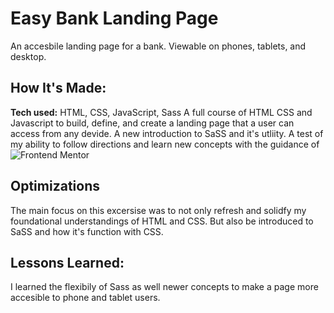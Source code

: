 # Easy Bank Landing Page
An accesbile landing page for a bank. Viewable on phones, tablets, and desktop.


## How It's Made:
**Tech used:** HTML, CSS, JavaScript, Sass
A full course of HTML CSS and Javascript to build, define, and create a landing page that a user can access from any devide. A new introduction to SaSS and it's utliity. A test of my ability to follow directions and learn new concepts with the guidance of 
![Frontend Mentor](https://www.frontendmentor.io/home)

## Optimizations

The main focus on this excersise was to not only refresh and solidfy my foundational understandings of HTML and CSS. But also be introduced to SaSS and how it's function with CSS.

## Lessons Learned:

I learned the flexibily of Sass as well newer concepts to make a page more accesible to phone and tablet users. 

